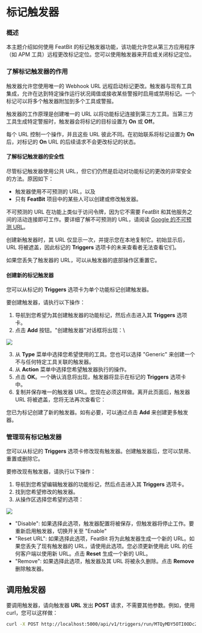# 标记触发器

### 概述 

本主题介绍如何使用 FeatBit 的标记触发器功能，该功能允许您从第三方应用程序（如 APM 工具）远程更改标记定位。您可以使用触发器来开启或关闭标记定位。

### 了解标记触发器的作用 

触发器允许您使用唯一的 Webhook URL 远程启动标记更改。触发器与现有工具集成，允许在达到特定操作运行状况阈值或接收某些警报时启用或禁用标记。一个标记可以将多个触发器附加到多个工具或警报。

触发器的工作原理是创建唯一的 URL 以将功能标记连接到第三方工具。当第三方工具生成特定警报时，触发器会将标记的目标设置为 **On** 或 **Off**。

每个 URL 控制一个操作，并且这些 URL 彼此不同。在初始联系将标记设置为 **On** 后，对标记的 **On** URL 的后续请求不会更改标记的状态。

#### 了解标记触发器的安全性

尽管标记触发器使用公共 URL，但它们仍然是启动对功能标记的更改的非常安全的方法。原因如下：

* 触发器使用不可预测的 URL，以及
* 只有 **FeatBit** 项目中的某些人可以创建或修改触发器。

不可预测的 URL 在功能上类似于访问令牌，因为它不需要 FeatBit 和其他服务之间的活动连接即可工作。要详细了解不可预测的 URL，请阅读 [Google 的不可预测 URL](https://www.schneier.com/blog/archives/2015/07/googles\_unguess.html)。

创建新触发器时，其 URL 仅显示一次，并提示您在本地复制它。初始显示后，URL 将被遮盖，因此标记的 **Triggers** 选项卡的未来查看者无法查看它们。

如果您丢失了触发器的 URL，可以从触发器的底部操作区重置它。

#### 创建新的标记触发器 

您可以从标记的 **Triggers** 选项卡为单个功能标记创建触发器。

要创建触发器，请执行以下操作：

1. 导航到您希望为其创建触发器的功能标记，然后点击进入其 **Triggers** 选项卡。
2.  点击 **Add** 按钮。"创建触发器"对话框将出现：\

![](../../feature-flags/assets/feature-workflow/flag-triggers/001.png)

3. 从 **Type** 菜单中选择您希望使用的工具。您也可以选择 "Generic" 来创建一个不与任何特定工具关联的触发器。
4. 从 **Action** 菜单中选择您希望触发器执行的操作。
5. 点击 **OK**。一个确认消息将出现，触发器将显示在标记的 **Triggers** 选项卡中。
6. 复制并保存唯一的触发器 URL。您现在必须这样做。离开此页面后，触发器 URL 将被遮盖，您将无法再次查看它：

您已为标记创建了新的触发器。如有必要，可以通过点击 **Add** 来创建更多触发器。

### 管理现有标记触发器

您可以从标记的 **Triggers** 选项卡修改现有触发器。创建触发器后，您可以禁用、重置或删除它。

要修改现有触发器，请执行以下操作：

1. 导航到您希望编辑触发器的功能标记，然后点击进入其 **Triggers** 选项卡。
2. 找到您希望修改的触发器。
3.  从操作区选择您希望的选项：


![](../../feature-flags/assets/feature-workflow/flag-triggers/002.png)

* "Disable": 如果选择此选项，触发器配置将被保存，但触发器将停止工作。要重新启用触发器，切换开关至 "Enable"
* "Reset URL": 如果选择此选项，FeatBit 将为此触发器生成一个新的 URL。如果您丢失了现有触发器的 URL，请使用此选项。您必须更新使用此 URL 的任何客户端以使用新 URL。点击 **Reset** 生成一个新的 URL。
* "Remove": 如果选择此选项，触发器及其 URL 将被永久删除。点击 **Remove** 删除触发器。

## 调用触发器

要调用触发器，请向触发器 **URL** 发出 **POST** 请求，不需要其他参数。例如，使用 curl，您可以这样做：

```bash
curl -X POST http://localhost:5000/api/v1/triggers/run/MTQyMDY5OTI0ODc2MQw4yPzGndlkezFEsZE_uPnA
```
